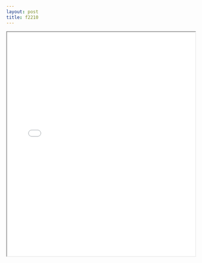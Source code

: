 ```yaml
---
layout: post
title: f2210
---
```


<div class="pdf-container">
<iframe src="/ea/assets/pdfs/f2210.pdf" height="600" width="100%" allowFullScreen="true"></iframe>
</div>

